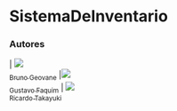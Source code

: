 # SistemaDeInventario




### Autores
| [<img src="https://avatars0.githubusercontent.com/u/28969764?s=460&v=4"><br><sub>Bruno Geovane</sub>](https://github.com/brunogeovane) |[<img src="https://avatars1.githubusercontent.com/u/42013717?s=460&v=4"><br><sub>Gustavo Faquim</sub>](https://github.com/faquimgustavo) | [<img src="https://avatars1.githubusercontent.com/u/49327140?s=460&v=4"><br><sub>Ricardo Takayuki</sub>](https://github.com/ricardotakayuki)
